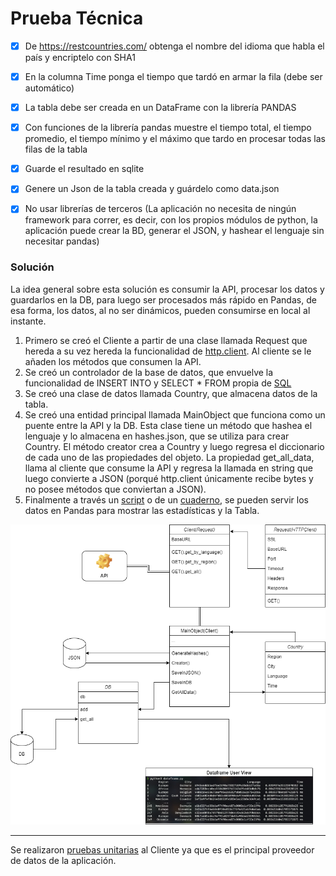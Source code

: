 # Prueba Técnica

- [x] De https://restcountries.com/ obtenga el nombre del idioma que habla el país y encriptelo con SHA1 
- [x] En la columna Time ponga el tiempo que tardó en armar la fila (debe ser automático)
- [x] La tabla debe ser creada en un DataFrame con la librería PANDAS 
- [x] Con funciones de la librería pandas muestre el tiempo total, el tiempo promedio, el tiempo mínimo y el máximo que tardo en procesar todas las filas de la tabla
- [x] Guarde el resultado en sqlite
- [x] Genere un Json de la tabla creada y guárdelo como data.json
- [x] No usar librerías de terceros (La aplicación no necesita de ningún framework para correr, es decir, con los propios módulos de python, la aplicación puede crear la BD, generar el JSON, y hashear el lenguaje sin necesitar pandas)


### Solución

La idea general sobre esta solución es consumir la API, procesar los datos y guardarlos en la DB, para luego ser procesados más rápido en Pandas, de esa forma, los datos, al no ser dinámicos, pueden consumirse en local al instante.

1. Primero se creó el Cliente a partir de una clase llamada Request que hereda a su vez hereda la funcionalidad de [http.client](https://docs.python.org/es/3/library/http.client.html#module-http.client).
Al cliente se le añaden los métodos que consumen la API.
2. Se creó un controlador de la base de datos, que envuelve la funcionalidad de INSERT INTO y SELECT * FROM propia de [SQL](https://docs.python.org/3/library/sqlite3.html)
3. Se creó una clase de datos llamada Country, que almacena datos de la tabla.
4. Se creó una entidad principal llamada MainObject que funciona como un puente entre la API y la DB. Esta clase tiene un método que hashea el lenguaje y lo almacena en hashes.json, que se utiliza para crear Country.
El método creator crea a Country y luego regresa el diccionario de cada uno de las propiedades del objeto.
La propiedad get_all_data, llama al cliente que consume la API y regresa la llamada en string que luego convierte a JSON (porqué http.client únicamente recibe bytes y no posee métodos que conviertan a JSON).
5. Finalmente a través un [script]('./src/dataframe.py') o de un [cuaderno]('./src/Solucion_1.ipynb'), se pueden servir los datos en Pandas para mostrar las estadísticas y la Tabla.

![Diagrama](./docs/1.png)

---
Se realizaron [pruebas unitarias]('./tests/request_test.py') al Cliente ya que es el principal proveedor de datos de la aplicación.